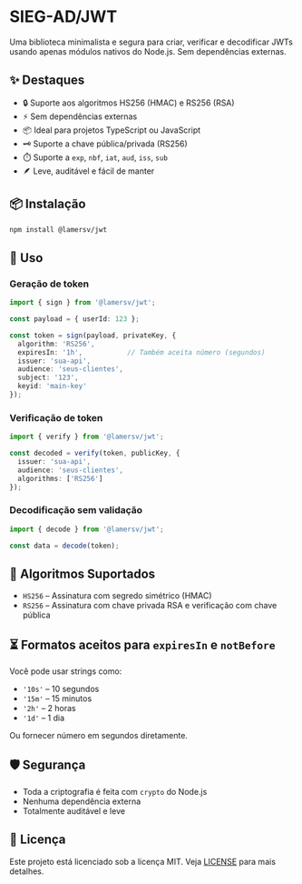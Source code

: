 # SIEG-AD/JWT

Uma biblioteca minimalista e segura para criar, verificar e decodificar JWTs usando apenas módulos nativos do Node.js. Sem dependências externas.

## ✨ Destaques

- 🔒 Suporte aos algoritmos HS256 (HMAC) e RS256 (RSA)
- ⚡ Sem dependências externas
- 📦 Ideal para projetos TypeScript ou JavaScript
- 🗝️ Suporte a chave pública/privada (RS256)
- ⏱️ Suporte a `exp`, `nbf`, `iat`, `aud`, `iss`, `sub`
- 🪶 Leve, auditável e fácil de manter

## 📦 Instalação

```bash
npm install @lamersv/jwt
```

## 🚀 Uso

### Geração de token

```ts
import { sign } from '@lamersv/jwt';

const payload = { userId: 123 };

const token = sign(payload, privateKey, {
  algorithm: 'RS256',
  expiresIn: '1h',           // Também aceita número (segundos)
  issuer: 'sua-api',
  audience: 'seus-clientes',
  subject: '123',
  keyid: 'main-key'
});
```

### Verificação de token

```ts
import { verify } from '@lamersv/jwt';

const decoded = verify(token, publicKey, {
  issuer: 'sua-api',
  audience: 'seus-clientes',
  algorithms: ['RS256']
});
```

### Decodificação sem validação

```ts
import { decode } from '@lamersv/jwt';

const data = decode(token);
```

## 🔧 Algoritmos Suportados

- `HS256` – Assinatura com segredo simétrico (HMAC)
- `RS256` – Assinatura com chave privada RSA e verificação com chave pública

## ⏳ Formatos aceitos para `expiresIn` e `notBefore`

Você pode usar strings como:

- `'10s'` – 10 segundos
- `'15m'` – 15 minutos
- `'2h'` – 2 horas
- `'1d'` – 1 dia

Ou fornecer número em segundos diretamente.

## 🛡️ Segurança

- Toda a criptografia é feita com `crypto` do Node.js
- Nenhuma dependência externa
- Totalmente auditável e leve

## 📜 Licença

Este projeto está licenciado sob a licença MIT. Veja [LICENSE](./LICENSE) para mais detalhes.
